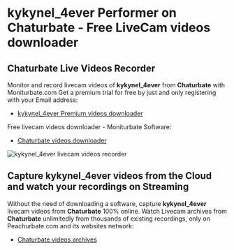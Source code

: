 # kykynel_4ever Performer on Chaturbate - Free LiveCam videos downloader

## Chaturbate Live Videos Recorder

Monitor and record livecam videos of **kykynel_4ever** from **Chaturbate** with Moniturbate.com
Get a premium trial for free by just and only registering with your Email address:
* [kykynel_4ever Premium videos downloader](https://moniturbate.com/request-demo-licence-key.html)

Free livecam videos downloader - Moniturbate Software:
* [Chaturbate videos downloader](https://moniturbate.com/moniturbate-download-software.html)

![kykynel_4ever livecam videos recorder](https://peachurnet.com/templates/moniturbate-software.png)


## Capture kykynel_4ever videos from the Cloud and watch your recordings on Streaming

Without the need of downloading a software, capture **kykynel_4ever** livecam videos from **Chaturbate** 100% online.
Watch Livecam archives from **Chaturbate** unlimitedly from thousands of existing recordings, only on Peachurbate.com and its websites network:
* [Chaturbate videos archives](https://peachurnet.com/)